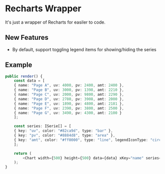 # Recharts  Wrapper

It's just a wrapper of Recharts for easiler to code.

## New Features

- By default, support toggling legend items for showing/hiding the series

## Example

```typescript
public render() {
    const data = [
    { name: "Page A", uv: 4000, pv: 2400, amt: 2400 },
    { name: "Page B", uv: 3000, pv: 1398, amt: 2210 },
    { name: "Page C", uv: 2000, pv: 9800, amt: 2290 },
    { name: "Page D", uv: 2780, pv: 3908, amt: 2000 },
    { name: "Page E", uv: 1890, pv: 4800, amt: 2181 },
    { name: "Page F", uv: 2390, pv: 3800, amt: 2500 },
    { name: "Page G", uv: 3490, pv: 4300, amt: 2100 }
    ];

    const series: ISerie[] = [
    { key: "uv", color: "#82ca9d", type: "bar" },
    { key: "pv", color: "#8884d8", type: "area" },
    { key: "amt", color: "#ff0000", type: "line", legendIconType: "circle" }
    ];

    return (
        <Chart width={500} height={500} data={data} xKey="name" series={series} />
    );
}
```